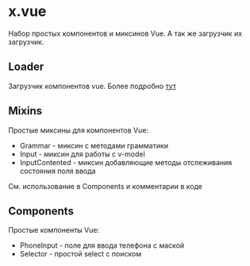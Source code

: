 # x.vue

Набор простых компонентов и миксинов Vue. А так же загрузчик их загрузчик.

## Loader

Загрузчик компонентов vue. Более подробно [тут](./loader/README.md)

## Mixins

Простые миксины для компонентов Vue:

- Grammar - миксин с методами грамматики
- Input - миксин для работы с v-model
- InputContented - миксин добавляющие методы отслеживания состояния поля ввода

См. использование в Components и комментарии в коде

## Components

Простые компоненты Vue:

- PhoneInput - поле для ввода телефона с маской
- Selector - простой select с поиском